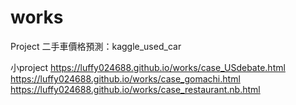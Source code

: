 # works

Project 二手車價格預測：kaggle_used_car





小project
https://luffy024688.github.io/works/case_USdebate.html
https://luffy024688.github.io/works/case_gomachi.html
https://luffy024688.github.io/works/case_restaurant.nb.html



